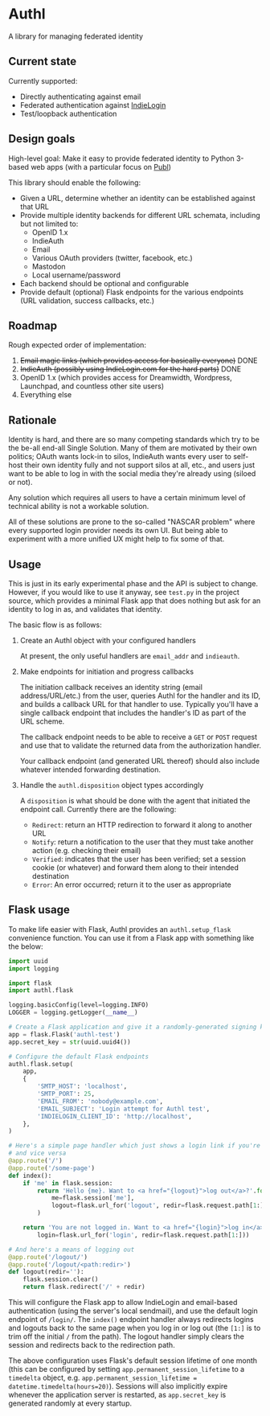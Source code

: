 # Authl
A library for managing federated identity

## Current state

Currently supported:

* Directly authenticating against email
* Federated authentication against [IndieLogin](https://indielogin.com)
* Test/loopback authentication

## Design goals

High-level goal: Make it easy to provide federated identity to Python 3-based web apps (with a particular focus on [Publ](https://github.com/PlaidWeb/Publ))

This library should enable the following:

* Given a URL, determine whether an identity can be established against that URL
* Provide multiple identity backends for different URL schemata, including but not limited to:
    * OpenID 1.x
    * IndieAuth
    * Email
    * Various OAuth providers (twitter, facebook, etc.)
    * Mastodon
    * Local username/password
* Each backend should be optional and configurable
* Provide default (optional) Flask endpoints for the various endpoints (URL validation, success callbacks, etc.)

## Roadmap

Rough expected order of implementation:

1. ~~Email magic links (which provides access for basically everyone)~~ DONE
1. ~~IndieAuth (possibly using IndieLogin.com for the hard parts)~~ DONE
1. OpenID 1.x (which provides access for Dreamwidth, Wordpress, Launchpad, and countless other site users)
1. Everything else

## Rationale

Identity is hard, and there are so many competing standards which try to be the be-all end-all Single Solution. Many of them are motivated by their own politics; OAuth wants lock-in to silos, IndieAuth wants every user to self-host their own identity fully and not support silos at all, etc., and users just want to be able to log in with the social media they're already using (siloed or not).

Any solution which requires all users to have a certain minimum level of technical ability is not a workable solution.

All of these solutions are prone to the so-called "NASCAR problem" where every supported login provider needs its own UI. But being able to experiment with a more unified UX might help to fix some of that.

## Usage

This is just in its early experimental phase and the API is subject to change. However, if you would like to use it anyway, see `test.py` in the project source, which provides a minimal Flask app that does nothing but ask for an identity to log in as, and validates that identity.

The basic flow is as follows:

1. Create an Authl object with your configured handlers

    At present, the only useful handlers are `email_addr` and `indieauth`.

2. Make endpoints for initiation and progress callbacks

    The initiation callback receives an identity string (email address/URL/etc.) from the user, queries Authl
    for the handler and its ID, and builds a callback URL for that handler to use. Typically you'll have a single
    callback endpoint that includes the handler's ID as part of the URL scheme.

    The callback endpoint needs to be able to receive a `GET` or `POST` request and use that to validate the
    returned data from the authorization handler.

    Your callback endpoint (and generated URL thereof) should also include whatever intended forwarding destination.

3. Handle the `authl.disposition` object types accordingly

    A `disposition` is what should be done with the agent that initiated the endpoint call. Currently there
    are the following:

    * `Redirect`: return an HTTP redirection to forward it along to another URL
    * `Notify`: return a notification to the user that they must take another action (e.g. checking their email)
    * `Verified`: indicates that the user has been verified; set a session cookie (or whatever) and forward them along to their intended destination
    * `Error`: An error occurred; return it to the user as appropriate

## Flask usage

To make life easier with Flask, Authl provides an `authl.setup_flask` convenience function. You can use it from a Flask app with something like the below:

```python
import uuid
import logging

import flask
import authl.flask

logging.basicConfig(level=logging.INFO)
LOGGER = logging.getLogger(__name__)

# Create a Flask application and give it a randomly-generated signing key
app = flask.Flask('authl-test')
app.secret_key = str(uuid.uuid4())

# Configure the default Flask endpoints
authl.flask.setup(
    app,
    {
        'SMTP_HOST': 'localhost',
        'SMTP_PORT': 25,
        'EMAIL_FROM': 'nobody@example.com',
        'EMAIL_SUBJECT': 'Login attempt for Authl test',
        'INDIELOGIN_CLIENT_ID': 'http://localhost',
    },
)

# Here's a simple page handler which just shows a login link if you're logged out
# and vice versa
@app.route('/')
@app.route('/some-page')
def index():
    if 'me' in flask.session:
        return 'Hello {me}. Want to <a href="{logout}">log out</a>?'.format(
            me=flask.session['me'],
            logout=flask.url_for('logout', redir=flask.request.path[1:])
        )

    return 'You are not logged in. Want to <a href="{login}">log in</a>?'.format(
        login=flask.url_for('login', redir=flask.request.path[1:]))

# And here's a means of logging out
@app.route('/logout/')
@app.route('/logout/<path:redir>')
def logout(redir=''):
    flask.session.clear()
    return flask.redirect('/' + redir)
```

This will configure the Flask app to allow IndieLogin and email-based authentication (using the server's local sendmail), and use the default login endpoint of `/login/`. The `index()` endpoint handler always redirects logins and logouts back to the same page when you log in or log out (the `[1:]` is to trim off the initial `/` from the path). The logout handler simply clears the session and redirects back to the redirection path.

The above configuration uses Flask's default session lifetime of one month (this can be configured by setting `app.permanent_session_lifetime` to a `timedelta` object, e.g. `app.permanent_session_lifetime = datetime.timedelta(hours=20)`). Sessions will also implicitly expire whenever the application server is restarted, as `app.secret_key` is generated randomly at every startup.

